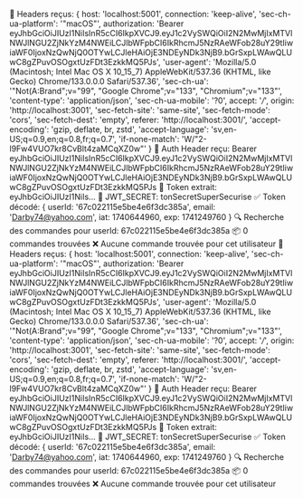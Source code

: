 🔑 Headers reçus: {
  host: 'localhost:5001',
  connection: 'keep-alive',
  'sec-ch-ua-platform': '"macOS"',
  authorization: 'Bearer eyJhbGciOiJIUzI1NiIsInR5cCI6IkpXVCJ9.eyJ1c2VySWQiOiI2N2MwMjIxMTVlNWJlNGU2ZjNkYzM4NWEiLCJlbWFpbCI6IkRhcmJ5NzRAeWFob28uY29tIiwiaWF0IjoxNzQwNjQ0OTYwLCJleHAiOjE3NDEyNDk3NjB9.bGrSxpLWAwQLUwC8gZPuvOSOgxtUzFDt3EzkkMQ5PJs',
  'user-agent': 'Mozilla/5.0 (Macintosh; Intel Mac OS X 10_15_7) AppleWebKit/537.36 (KHTML, like Gecko) Chrome/133.0.0.0 Safari/537.36',
  'sec-ch-ua': '"Not(A:Brand";v="99", "Google Chrome";v="133", "Chromium";v="133"',
  'content-type': 'application/json',
  'sec-ch-ua-mobile': '?0',
  accept: '*/*',
  origin: 'http://localhost:3001',
  'sec-fetch-site': 'same-site',
  'sec-fetch-mode': 'cors',
  'sec-fetch-dest': 'empty',
  referer: 'http://localhost:3001/',
  'accept-encoding': 'gzip, deflate, br, zstd',
  'accept-language': 'sv,en-US;q=0.9,en;q=0.8,fr;q=0.7',
  'if-none-match': 'W/"2-l9Fw4VUO7kr8CvBlt4zaMCqXZ0w"'
}
🔑 Auth Header reçu: Bearer eyJhbGciOiJIUzI1NiIsInR5cCI6IkpXVCJ9.eyJ1c2VySWQiOiI2N2MwMjIxMTVlNWJlNGU2ZjNkYzM4NWEiLCJlbWFpbCI6IkRhcmJ5NzRAeWFob28uY29tIiwiaWF0IjoxNzQwNjQ0OTYwLCJleHAiOjE3NDEyNDk3NjB9.bGrSxpLWAwQLUwC8gZPuvOSOgxtUzFDt3EzkkMQ5PJs
🔑 Token extrait: eyJhbGciOiJIUzI1NiIs...
🔑 JWT_SECRET: tonSecretSuperSecurise
✅ Token décodé: {
  userId: '67c022115e5be4e6f3dc385a',
  email: 'Darby74@yahoo.com',
  iat: 1740644960,
  exp: 1741249760
}
🔍 Recherche des commandes pour userId: 67c022115e5be4e6f3dc385a
📦 0 commandes trouvées
❌ Aucune commande trouvée pour cet utilisateur
🔑 Headers reçus: {
  host: 'localhost:5001',
  connection: 'keep-alive',
  'sec-ch-ua-platform': '"macOS"',
  authorization: 'Bearer eyJhbGciOiJIUzI1NiIsInR5cCI6IkpXVCJ9.eyJ1c2VySWQiOiI2N2MwMjIxMTVlNWJlNGU2ZjNkYzM4NWEiLCJlbWFpbCI6IkRhcmJ5NzRAeWFob28uY29tIiwiaWF0IjoxNzQwNjQ0OTYwLCJleHAiOjE3NDEyNDk3NjB9.bGrSxpLWAwQLUwC8gZPuvOSOgxtUzFDt3EzkkMQ5PJs',
  'user-agent': 'Mozilla/5.0 (Macintosh; Intel Mac OS X 10_15_7) AppleWebKit/537.36 (KHTML, like Gecko) Chrome/133.0.0.0 Safari/537.36',
  'sec-ch-ua': '"Not(A:Brand";v="99", "Google Chrome";v="133", "Chromium";v="133"',
  'content-type': 'application/json',
  'sec-ch-ua-mobile': '?0',
  accept: '*/*',
  origin: 'http://localhost:3001',
  'sec-fetch-site': 'same-site',
  'sec-fetch-mode': 'cors',
  'sec-fetch-dest': 'empty',
  referer: 'http://localhost:3001/',
  'accept-encoding': 'gzip, deflate, br, zstd',
  'accept-language': 'sv,en-US;q=0.9,en;q=0.8,fr;q=0.7',
  'if-none-match': 'W/"2-l9Fw4VUO7kr8CvBlt4zaMCqXZ0w"'
}
🔑 Auth Header reçu: Bearer eyJhbGciOiJIUzI1NiIsInR5cCI6IkpXVCJ9.eyJ1c2VySWQiOiI2N2MwMjIxMTVlNWJlNGU2ZjNkYzM4NWEiLCJlbWFpbCI6IkRhcmJ5NzRAeWFob28uY29tIiwiaWF0IjoxNzQwNjQ0OTYwLCJleHAiOjE3NDEyNDk3NjB9.bGrSxpLWAwQLUwC8gZPuvOSOgxtUzFDt3EzkkMQ5PJs
🔑 Token extrait: eyJhbGciOiJIUzI1NiIs...
🔑 JWT_SECRET: tonSecretSuperSecurise
✅ Token décodé: {
  userId: '67c022115e5be4e6f3dc385a',
  email: 'Darby74@yahoo.com',
  iat: 1740644960,
  exp: 1741249760
}
🔍 Recherche des commandes pour userId: 67c022115e5be4e6f3dc385a
📦 0 commandes trouvées
❌ Aucune commande trouvée pour cet utilisateur
